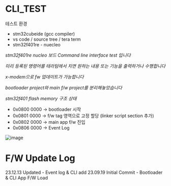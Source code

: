 # CLI_TEST

테스트 환경

- stm32cubeide (gcc compiler)  
- vs code / source tree / tera term
- stm32f401re - nuecleo


*stm32f401re nucleo 보드 Command line interface test 입니다*

*미리 등록된 명령어를 테라텀에서 치면 원하는 내용 또는 기능을 출력하거나 수행합니다*

*x-modem으로 fw 업데이트가 가능합니다*

*bootloader project와 main f/w project를 분리해놓았습니다*

*stm32f401 flash memory 구조 상태*
- 0x0800 0000 -> bootloader 시작
- 0x0801 0000 -> f/w tag 영역으로 고정 할당 (linker script section 추가)
- 0x0802 0000 -> main app f/w 진입
- 0x0806 0000 -> Event Log

![image](https://github.com/KpuFish/CLI_TEST/assets/43401975/75db525a-5315-40e7-8bc4-7220d440d92c)


# F/W Update Log
23.12.13 Updated - Event log & CLI add
23.09.19 Initial Commit - Bootloader & CLI App F/W Load
